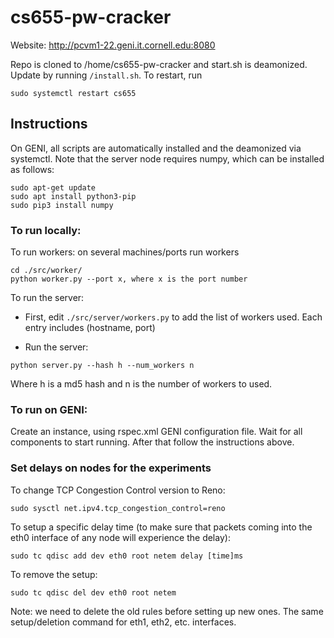 # cs655-pw-cracker

Website: http://pcvm1-22.geni.it.cornell.edu:8080

Repo is cloned to /home/cs655-pw-cracker and start.sh is deamonized. Update by running `/install.sh`. To restart, run
```console
sudo systemctl restart cs655
```

## Instructions
On GENI, all scripts are automatically installed and the deamonized via systemctl. Note that the server node requires numpy, which can be installed as follows:
```console
sudo apt-get update
sudo apt install python3-pip
sudo pip3 install numpy
```

### To run locally:
To run workers: on several machines/ports run workers
```console
cd ./src/worker/  
python worker.py --port x, where x is the port number
```

To run the server:
* First, edit `./src/server/workers.py` to add the list of workers used. Each entry includes (hostname, port)

* Run the server:
```console
python server.py --hash h --num_workers n
```
Where h is a md5 hash and n is the number of workers to used.

### To run on GENI:
Create an instance, using rspec.xml GENI configuration file.
Wait for all components to start running. After that follow the instructions above.

### Set delays on nodes for the experiments
To change TCP Congestion Control version to Reno:
```console
sudo sysctl net.ipv4.tcp_congestion_control=reno
```

To setup a specific delay time  (to make sure that packets coming into the eth0 interface of any node will experience the delay):
```console
sudo tc qdisc add dev eth0 root netem delay [time]ms
```

To remove the setup:
```console
sudo tc qdisc del dev eth0 root netem
```
Note: we need to delete the old rules before setting up new ones.
The same setup/deletion command for eth1, eth2, etc. interfaces.
